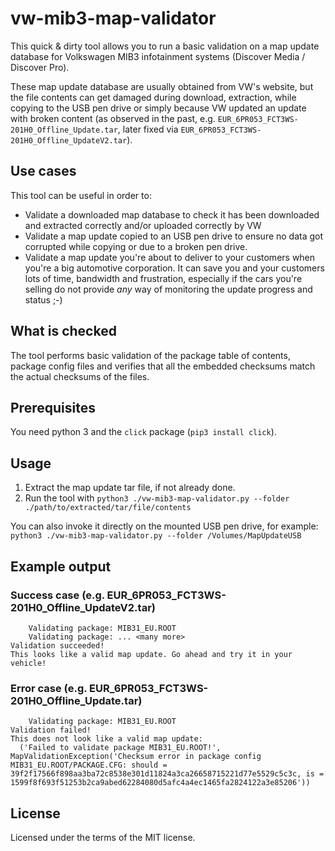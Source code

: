 vw-mib3-map-validator
=====================

This quick & dirty tool allows you to run a basic validation on a map update database for
Volkswagen MIB3 infotainment systems (Discover Media / Discover Pro).

These map update database are usually obtained from VW's website, but the file
contents can get damaged during download, extraction, while copying to the USB pen
drive or simply because VW updated an update with broken content (as observed
in the past, e.g. `EUR_6PR053_FCT3WS-201H0_Offline_Update.tar`, later fixed via
`EUR_6PR053_FCT3WS-201H0_Offline_UpdateV2.tar`).

Use cases
---------
This tool can be useful in order to:
 - Validate a downloaded map database to check it has been downloaded and extracted
   correctly and/or uploaded correctly by VW
 - Validate a map update copied to an USB pen drive to ensure no data got corrupted
   while copying or due to a broken pen drive.
 - Validate a map update you're about to deliver to your customers when you're a big
   automotive corporation. It can save you and your customers lots of time, bandwidth
   and frustration, especially if the cars you're selling do not provide *any* way of
   monitoring the update progress and status ;-)

What is checked
---------------
The tool performs basic validation of the package table of contents, package config
files and verifies that all the embedded checksums match the actual checksums of the
files.

Prerequisites
-------------
You need python 3 and the `click` package (`pip3 install click`).

Usage
-----
1. Extract the map update tar file, if not already done.
2. Run the tool with
   `python3 ./vw-mib3-map-validator.py --folder ./path/to/extracted/tar/file/contents`

You can also invoke it directly on the mounted USB pen drive, for example:
`python3 ./vw-mib3-map-validator.py --folder /Volumes/MapUpdateUSB`

Example output
--------------
### Success case (e.g. EUR_6PR053_FCT3WS-201H0_Offline_UpdateV2.tar)
```
    Validating package: MIB31_EU.ROOT
    Validating package: ... <many more>
Validation succeeded!
This looks like a valid map update. Go ahead and try it in your vehicle!
```

### Error case (e.g. EUR_6PR053_FCT3WS-201H0_Offline_Update.tar)
```
    Validating package: MIB31_EU.ROOT
Validation failed!
This does not look like a valid map update:
  ('Failed to validate package MIB31_EU.ROOT!', MapValidationException('Checksum error in package config MIB31_EU.ROOT/PACKAGE.CFG: should = 39f2f17566f898aa3ba72c8538e301d11824a3ca26658715221d77e5529c5c3c, is = 1599f8f693f51253b2ca9abed62284080d5afc4a4ec1465fa2824122a3e85206'))
```

License
-------
Licensed under the terms of the MIT license.
